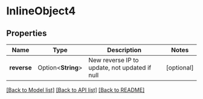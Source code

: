 # InlineObject4

## Properties

Name | Type | Description | Notes
------------ | ------------- | ------------- | -------------
**reverse** | Option<**String**> | New reverse IP to update, not updated if null | [optional]

[[Back to Model list]](../README.md#documentation-for-models) [[Back to API list]](../README.md#documentation-for-api-endpoints) [[Back to README]](../README.md)


